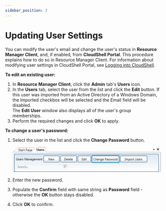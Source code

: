 ```yaml
---
sidebar_position: 3
---
```


# Updating User Settings

You can modify the user's email and change the user's status in **Resource Manager Client**, and, if enabled, from **CloudShell Portal**. This procedure explains how to do so in Resource Manager Client. For information about modifying user settings in CloudShell Portal, see [Logging into CloudShell](../../../portal/overview/logging-in.md).

**To edit an existing user:**

1. In **Resource Manager Client**, click the **Admin** tab's **Users** icon.
2. In the **Users** tab, select the user from the list and click the **Edit** button.
If this user was imported from an Active Directory of a Windows Domain, the Imported checkbox will be selected and the Email field will be disabled.  
The **Edit User** window also displays all of the user's group memberships.
3. Perform the required changes and click **OK** to apply.

**To change a user's password:**

1. Select the user in the list and click the **Change Password** button.
    
    ![](/Images/Admin-Guide/User-Management/UsersTabChangePassButt.png)
    
2. Enter the new password.
3. Populate the **Confirm** field with same string as **Password** field - otherwise the **OK** button stays disabled.
4. Click **OK** to confirm.
